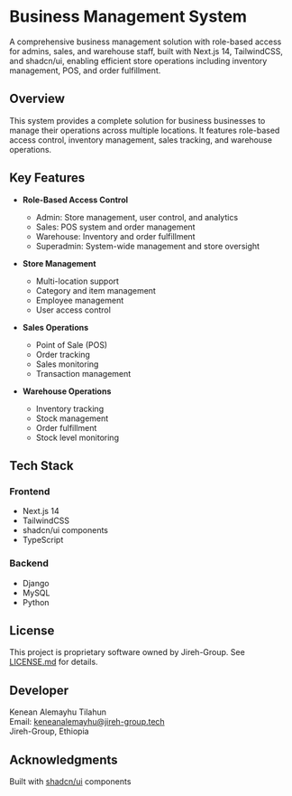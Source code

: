 # Business Management System

A comprehensive business management solution with role-based access for admins, sales, and warehouse staff, built with Next.js 14, TailwindCSS, and shadcn/ui, enabling efficient store operations including inventory management, POS, and order fulfillment.

## Overview
This system provides a complete solution for business businesses to manage their operations across multiple locations. It features role-based access control, inventory management, sales tracking, and warehouse operations.

## Key Features
- **Role-Based Access Control**
  - Admin: Store management, user control, and analytics
  - Sales: POS system and order management
  - Warehouse: Inventory and order fulfillment
  - Superadmin: System-wide management and store oversight

- **Store Management**
  - Multi-location support
  - Category and item management
  - Employee management
  - User access control

- **Sales Operations**
  - Point of Sale (POS)
  - Order tracking
  - Sales monitoring
  - Transaction management

- **Warehouse Operations**
  - Inventory tracking
  - Stock management
  - Order fulfillment
  - Stock level monitoring

## Tech Stack
### Frontend
- Next.js 14
- TailwindCSS
- shadcn/ui components
- TypeScript

### Backend
- Django
- MySQL
- Python

## License
This project is proprietary software owned by Jireh-Group. See [LICENSE.md](LICENSE.md) for details.

## Developer
Kenean Alemayhu Tilahun  
Email: keneanalemayhu@jireh-group.tech  
Jireh-Group, Ethiopia

## Acknowledgments
Built with [shadcn/ui](https://ui.shadcn.com/) components
